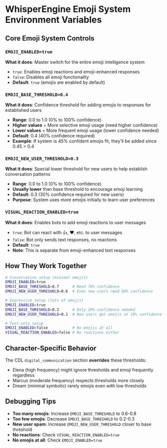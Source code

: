 # WhisperEngine Emoji System Environment Variables

## Core Emoji System Controls

### `EMOJI_ENABLED=true`
**What it does**: Master switch for the entire emoji intelligence system
- `true`: Enables emoji reactions and emoji-enhanced responses  
- `false`: Disables all emoji functionality
- **Default**: `true` (emojis are enabled by default)

### `EMOJI_BASE_THRESHOLD=0.4` 
**What it does**: Confidence threshold for adding emojis to responses for established users
- **Range**: 0.0 to 1.0 (0% to 100% confidence)
- **Higher values** = More selective emoji usage (need higher confidence)
- **Lower values** = More frequent emoji usage (lower confidence needed)
- **Default**: 0.4 (40% confidence required)
- **Example**: If system is 45% confident emojis fit, they'll be added since 0.45 > 0.4

### `EMOJI_NEW_USER_THRESHOLD=0.3`
**What it does**: Special lower threshold for new users to help establish conversation patterns
- **Range**: 0.0 to 1.0 (0% to 100% confidence) 
- **Usually lower** than base threshold to encourage emoji learning
- **Default**: 0.3 (30% confidence required for new users)
- **Purpose**: System uses more emojis initially to learn user preferences

### `VISUAL_REACTION_ENABLED=true`
**What it does**: Enables bots to add emoji reactions to user messages  
- `true`: Bot can react with 👍, ❤️, etc. to user messages
- `false`: Bot only sends text responses, no reactions
- **Default**: `true`
- **Note**: This is separate from emoji-enhanced text responses

## How They Work Together

```bash
# Conservative setup (minimal emojis)
EMOJI_ENABLED=true
EMOJI_BASE_THRESHOLD=0.7      # Need 70% confidence 
EMOJI_NEW_USER_THRESHOLD=0.6  # Even new users need 60% confidence

# Expressive setup (lots of emojis) 
EMOJI_ENABLED=true
EMOJI_BASE_THRESHOLD=0.2      # Only 20% confidence needed
EMOJI_NEW_USER_THRESHOLD=0.1  # New users get emojis at 10% confidence

# Text-only setup
EMOJI_ENABLED=false           # No emojis at all
VISUAL_REACTION_ENABLED=false # No reactions either
```

## Character-Specific Behavior

The CDL `digital_communication` section **overrides** these thresholds:
- Elena (high frequency) might ignore thresholds and emoji frequently regardless
- Marcus (moderate frequency) respects thresholds more closely  
- Dream (minimal symbolic) rarely emojis even with low thresholds

## Debugging Tips

- **Too many emojis**: Increase `EMOJI_BASE_THRESHOLD` to 0.6-0.8
- **Too few emojis**: Decrease `EMOJI_BASE_THRESHOLD` to 0.2-0.3  
- **New user spam**: Increase `EMOJI_NEW_USER_THRESHOLD` closer to base threshold
- **No reactions**: Check `VISUAL_REACTION_ENABLED=true`
- **No emojis at all**: Check `EMOJI_ENABLED=true`
